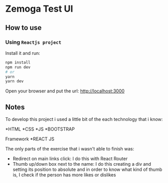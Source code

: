 # Zemoga Test UI

## How to use

### Using `Reactjs project`

Install it and run:

```bash
npm install
npm run dev
# or
yarn
yarn dev
```
Open your browser and put the url: [http://localhost:3000](http://localhost:3000)

## Notes

To develop this project i used a little bit of the each technology that i know:

*HTML
*CSS
*JS
*BOOTSTRAP

Framework
*REACT JS

The only parts of the exercise that i wasn't able to finish was:

* Redirect on main links click: I do this with React Router
* Thumb up/down box next to the name: I do this creating a div and setting its position to absolute and in order to know what kind of thumb is, I check if the person has more likes or dislikes 